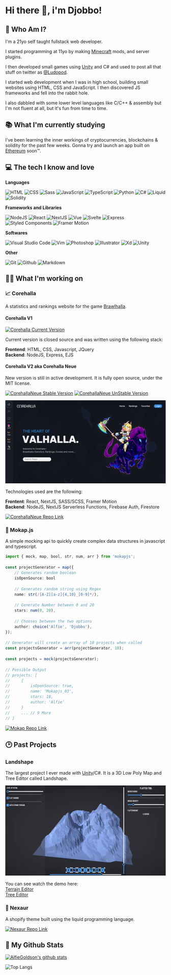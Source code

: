# Hi there 👋, i'm Djobbo!

## 🎸 Who Am I?

I'm a 21yo self taught fullstack web developer.

I started programming at 11yo by making [Minecraft](https://minecraft.net) mods,
and server plugins.

I then developed small games using [Unity](https://unity.com) and C# and used to
post all that stuff on twitter as [@Ludopod](https://twitter.com/ludopod).

I started web development when I was in high school, building small websites
using HTML, CSS and JavaScript. I then discovered JS frameworks and fell into
the rabbit hole.

I also dabbled with some lower level languages like C/C++ & assembly but I'm not
fluent at all, but it's fun from time to time.

## 📚 What I'm currently studying

I've been learning the inner workings of cryptocurrencies, blockchains &
solidity for the past few weeks. Gonna try and launch an app built on
[Ethereum](https://ethereum.org/) soon™.

## 💻 The tech I know and love

**Languages**

![HTML](https://img.shields.io/badge/HTML--E34F26?style=flat-square&logo=HTML5&logoColor=white)
![CSS](https://img.shields.io/badge/CSS--1572B6?style=flat-square&logo=CSS3&logoColor=white)
![Sass](https://img.shields.io/badge/Sass--CC6699?style=flat-square&logo=Sass&logoColor=white)
![JavaScript](https://img.shields.io/badge/JavaScript--F7DF1E?style=flat-square&logo=JavaScript&logoColor=white)
![TypeScript](https://img.shields.io/badge/TypeScript--007ACC?style=flat-square&logo=TypeScript&logoColor=white)
![Python](https://img.shields.io/badge/Python--3776AB?style=flat-square&logo=python&logoColor=white)
![C#](https://img.shields.io/badge/c%23--239120?style=flat-square&logo=c-sharp&logoColor=white)
![Liquid](https://img.shields.io/badge/Liquid--7AB55C?style=flat-square&logo=shopify&logoColor=white)
![Solidity](https://img.shields.io/badge/Solidity--363636?style=flat-square&logo=solidity&logoColor=white)

**Frameworks and Libraries**

![NodeJS](https://img.shields.io/badge/Node.js--339933?style=flat-square&logo=node.js&logoColor=white)
![React](https://img.shields.io/badge/React--61DAFB?style=flat-square&logo=react&logoColor=white)
![NextJS](https://img.shields.io/badge/Next.js--000000?style=flat-square&logo=next.js&logoColor=white)
![Vue](https://img.shields.io/badge/Vue--4FC08D?style=flat-square&logo=vue.js&logoColor=white)
![Svelte](https://img.shields.io/badge/Svelte--FF3E00?style=flat-square&logo=svelte&logoColor=white)
![Express](https://img.shields.io/badge/Express--000000?style=flat-square&logo=express&logoColor=white)
![Styled Components](https://img.shields.io/badge/Styled_Components--DB7093?style=flat-square&logo=styled-components&logoColor=white)
![Framer Motion](https://img.shields.io/badge/Framer_Motion--0055FF?style=flat-square&logo=framer&logoColor=white)

**Softwares**

![Visual Studio Code](https://img.shields.io/badge/VS_Code--007ACC?style=flat-square&logo=visual-studio-code&logoColor=white)
![Vim](https://img.shields.io/badge/Vim--019733?style=flat-square&logo=vim&logoColor=white)
![Photoshop](https://img.shields.io/badge/Photoshop--31A8FF?style=flat-square&logo=adobe-photoshop&logoColor=white)
![Illustrator](https://img.shields.io/badge/Illustrator--FF9A00?style=flat-square&logo=adobe-illustrator&logoColor=white)
![Xd](https://img.shields.io/badge/Xd--FF26BE?style=flat-square&logo=adobe-xd&logoColor=white)
![Unity](https://img.shields.io/badge/Unity--000000?style=flat-square&logo=unity&logoColor=white)

**Other**

![Git](https://img.shields.io/badge/Git--F05032?style=flat-square&logo=git&logoColor=white)
![Github](https://img.shields.io/badge/Github--181717?style=flat-square&logo=github&logoColor=white)
![Markdown](https://img.shields.io/badge/Markdown--000000?style=flat-square&logo=markdown&logoColor=white)

## 👨‍💻 What I'm working on

### 📈 Corehalla

A statistics and rankings website for the game
[Brawlhalla](https://brawlhalla.com).

#### Corehalla V1

[![Corehalla Current Version](https://img.shields.io/badge/Visit-Corehalla_V1-blue?style=flat)](http://corehalla.com)

Current version is closed source and was written using the following stack:

**Frontend**: HTML, CSS, Javascript, JQuery  
**Backend**: NodeJS, Express, EJS

#### Corehalla V2 aka **Corehalla Neue**

New version is still in active development. It is fully open source, under the
MIT license.

[![CorehallaNeue Stable Version](https://img.shields.io/badge/Visit-Corehalla_Neue_Stable-blue?style=flat)](https://neue.corehalla.com)
[![CorehallaNeue UnStable Version](https://img.shields.io/badge/Visit-Corehalla_Neue_Unstable/Nightly-blue?style=flat)](https://corehalla-neue.vercel.app/)

![CorehallaNeue Preview](assets/imgs/CorehallaNeue_Preview.jpg)

Technologies used are the following:

**Frontent**: React, NextJS, SASS/SCSS, Framer Motion  
**Backend**: NodeJS, NextJS Serverless Functions, Firebase Auth, Firestore

[![CorehallaNeue Repo Link](https://img.shields.io/badge/Visit_Repository-AlfieGoldson/CorehallaNeue-orange?style=flat&logo=github)](https://github.com/AlfieGoldson/CorehallaNeue)

### 🎩 Mokap.js

A simple mocking api to quickly create complex data structures in javascript and
typescript.

```ts
import { mock, map, bool, str, num, arr } from 'mokapjs';

const projectGenerator = map({
    // Generates random boolean
    isOpenSource: bool

    // Generates random string using Regex
	name: str(/[A-Z][a-z]{4,10}_[0-9]*/),

    // Generate Number between 0 and 20
	stars: num(0, 20),

    // Chooses between the two options
	author: choice('Alfie', 'Djobbo'),
});

// Generator will create an array of 10 projects when called
const projectsGenerator = arr(projectGenerator, 10);

const projects = mock(projectsGenerator);

// Possible Output
// projects: [
//     {
//         isOpenSource: true,
//         name: 'Mokapjs_03',
//         stars: 18,
//         author: 'Alfie'
//     }
//     ... // 9 More
// ]
```

[![Mokap Repo Link](https://img.shields.io/badge/Visit_Repository-AlfieGoldson/Mokap-orange?style=flat&logo=github)](https://github.com/AlfieGoldson/Mokap)

## 🕑 Past Projects

### Landshape

The largest project I ever made with [Unity](https://unity.com)/C#. It is a 3D
Low Poly Map and Tree Editor called Landshape.

![Landshape_Preview](assets/imgs/Landshape_Preview.jpg)

You can see watch the demo here:  
[Terrain Editor](https://www.youtube.com/watch?v=tz9Gzjl_mS0)  
[Tree Editor](https://www.youtube.com/watch?v=QwkU8khU_sM)

### 🛒 Nexaur

A shopify theme built using the liquid programming language.

[![Nexaur Repo Link](https://img.shields.io/badge/Visit_Repository-AlfieGoldson/Nexaur-orange?style=flat&logo=github)](https://github.com/AlfieGoldson/Nexaur)

## 📝 My Github Stats

[![AlfieGoldson's github stats](https://github-readme-stats.vercel.app/api?username=alfiegoldson&count_private=true&show_icons=true)](https://github.com/anuraghazra/github-readme-stats)

![Top Langs](https://github-readme-stats.vercel.app/api/top-langs/?username=alfiegoldson&layout=compact)
